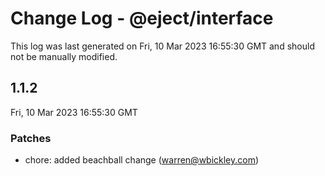 # Change Log - @eject/interface

This log was last generated on Fri, 10 Mar 2023 16:55:30 GMT and should not be manually modified.

<!-- Start content -->

## 1.1.2

Fri, 10 Mar 2023 16:55:30 GMT

### Patches

- chore: added beachball change (warren@wbickley.com)
